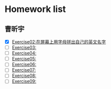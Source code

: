 # Homework list
## 曹昕宇
- [x] [Exercise02:在屏幕上用字母拼出自己的英文名字](https://www.zybuluo.com/c-xy/note/503289)
- [ ] [Exercise03:]()
- [ ] [Exercise04:]()
- [ ] [Exercise05:]()
- [ ] [Exercise06:]()
- [ ] [Exercise07:]()
- [ ] [Exercise08:]()
- [ ] [Exercise09:]()

